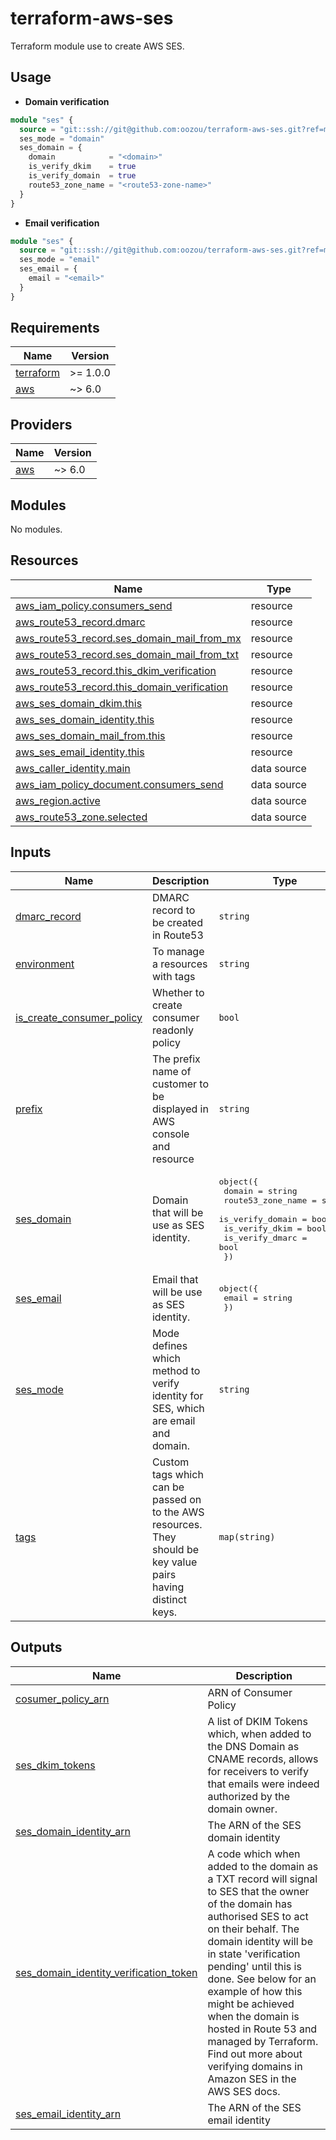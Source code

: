 # terraform-aws-ses

Terraform module use to create AWS SES.

## Usage

- **Domain verification**

```terraform
module "ses" {
  source = "git::ssh://git@github.com:oozou/terraform-aws-ses.git?ref=main"
  ses_mode = "domain"
  ses_domain = {
    domain            = "<domain>"
    is_verify_dkim    = true
    is_verify_domain  = true
    route53_zone_name = "<route53-zone-name>"
  }
}
```

- **Email verification**

```terraform
module "ses" {
  source = "git::ssh://git@github.com:oozou/terraform-aws-ses.git?ref=main"
  ses_mode = "email"
  ses_email = {
    email = "<email>"
  }
}
```

<!-- BEGIN_TF_DOCS -->
## Requirements

| Name | Version |
|------|---------|
| <a name="requirement_terraform"></a> [terraform](#requirement\_terraform) | >= 1.0.0 |
| <a name="requirement_aws"></a> [aws](#requirement\_aws) | ~> 6.0 |

## Providers

| Name | Version |
|------|---------|
| <a name="provider_aws"></a> [aws](#provider\_aws) | ~> 6.0 |

## Modules

No modules.

## Resources

| Name | Type |
|------|------|
| [aws_iam_policy.consumers_send](https://registry.terraform.io/providers/hashicorp/aws/latest/docs/resources/iam_policy) | resource |
| [aws_route53_record.dmarc](https://registry.terraform.io/providers/hashicorp/aws/latest/docs/resources/route53_record) | resource |
| [aws_route53_record.ses_domain_mail_from_mx](https://registry.terraform.io/providers/hashicorp/aws/latest/docs/resources/route53_record) | resource |
| [aws_route53_record.ses_domain_mail_from_txt](https://registry.terraform.io/providers/hashicorp/aws/latest/docs/resources/route53_record) | resource |
| [aws_route53_record.this_dkim_verification](https://registry.terraform.io/providers/hashicorp/aws/latest/docs/resources/route53_record) | resource |
| [aws_route53_record.this_domain_verification](https://registry.terraform.io/providers/hashicorp/aws/latest/docs/resources/route53_record) | resource |
| [aws_ses_domain_dkim.this](https://registry.terraform.io/providers/hashicorp/aws/latest/docs/resources/ses_domain_dkim) | resource |
| [aws_ses_domain_identity.this](https://registry.terraform.io/providers/hashicorp/aws/latest/docs/resources/ses_domain_identity) | resource |
| [aws_ses_domain_mail_from.this](https://registry.terraform.io/providers/hashicorp/aws/latest/docs/resources/ses_domain_mail_from) | resource |
| [aws_ses_email_identity.this](https://registry.terraform.io/providers/hashicorp/aws/latest/docs/resources/ses_email_identity) | resource |
| [aws_caller_identity.main](https://registry.terraform.io/providers/hashicorp/aws/latest/docs/data-sources/caller_identity) | data source |
| [aws_iam_policy_document.consumers_send](https://registry.terraform.io/providers/hashicorp/aws/latest/docs/data-sources/iam_policy_document) | data source |
| [aws_region.active](https://registry.terraform.io/providers/hashicorp/aws/latest/docs/data-sources/region) | data source |
| [aws_route53_zone.selected](https://registry.terraform.io/providers/hashicorp/aws/latest/docs/data-sources/route53_zone) | data source |

## Inputs

| Name | Description | Type | Default | Required |
|------|-------------|------|---------|:--------:|
| <a name="input_dmarc_record"></a> [dmarc\_record](#input\_dmarc\_record) | DMARC record to be created in Route53 | `string` | `"v=DMARC1; p=none;"` | no |
| <a name="input_environment"></a> [environment](#input\_environment) | To manage a resources with tags | `string` | n/a | yes |
| <a name="input_is_create_consumer_policy"></a> [is\_create\_consumer\_policy](#input\_is\_create\_consumer\_policy) | Whether to create consumer readonly policy | `bool` | `false` | no |
| <a name="input_prefix"></a> [prefix](#input\_prefix) | The prefix name of customer to be displayed in AWS console and resource | `string` | n/a | yes |
| <a name="input_ses_domain"></a> [ses\_domain](#input\_ses\_domain) | Domain that will be use as SES identity. | <pre>object({<br>    domain            = string<br>    route53_zone_name = string<br>    is_verify_domain  = bool<br>    is_verify_dkim    = bool<br>    is_verify_dmarc   = bool<br>  })</pre> | <pre>{<br>  "domain": null,<br>  "is_verify_dkim": false,<br>  "is_verify_dmarc": false,<br>  "is_verify_domain": false,<br>  "route53_zone_name": null<br>}</pre> | no |
| <a name="input_ses_email"></a> [ses\_email](#input\_ses\_email) | Email that will be use as SES identity. | <pre>object({<br>    email = string<br>  })</pre> | <pre>{<br>  "email": null<br>}</pre> | no |
| <a name="input_ses_mode"></a> [ses\_mode](#input\_ses\_mode) | Mode defines which method to verify identity for SES, which are email and domain. | `string` | `"domain"` | no |
| <a name="input_tags"></a> [tags](#input\_tags) | Custom tags which can be passed on to the AWS resources. They should be key value pairs having distinct keys. | `map(string)` | `{}` | no |

## Outputs

| Name | Description |
|------|-------------|
| <a name="output_cosumer_policy_arn"></a> [cosumer\_policy\_arn](#output\_cosumer\_policy\_arn) | ARN of Consumer Policy |
| <a name="output_ses_dkim_tokens"></a> [ses\_dkim\_tokens](#output\_ses\_dkim\_tokens) | A list of DKIM Tokens which, when added to the DNS Domain as CNAME records, allows for receivers to verify that emails were indeed authorized by the domain owner. |
| <a name="output_ses_domain_identity_arn"></a> [ses\_domain\_identity\_arn](#output\_ses\_domain\_identity\_arn) | The ARN of the SES domain identity |
| <a name="output_ses_domain_identity_verification_token"></a> [ses\_domain\_identity\_verification\_token](#output\_ses\_domain\_identity\_verification\_token) | A code which when added to the domain as a TXT record will signal to SES that the owner of the domain has authorised SES to act on their behalf. The domain identity will be in state 'verification pending' until this is done. See below for an example of how this might be achieved when the domain is hosted in Route 53 and managed by Terraform. Find out more about verifying domains in Amazon SES in the AWS SES docs. |
| <a name="output_ses_email_identity_arn"></a> [ses\_email\_identity\_arn](#output\_ses\_email\_identity\_arn) | The ARN of the SES email identity |
<!-- END_TF_DOCS -->

